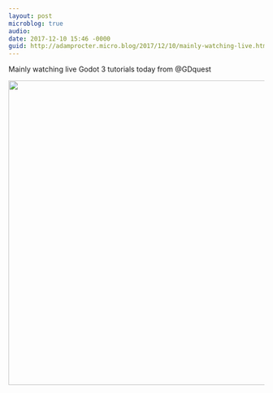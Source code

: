```yaml
---
layout: post
microblog: true
audio: 
date: 2017-12-10 15:46 -0000
guid: http://adamprocter.micro.blog/2017/12/10/mainly-watching-live.html
---
```

Mainly watching live Godot 3 tutorials today from @GDquest

<img src="http://discursive.adamprocter.co.uk/uploads/2017/6d1d32fcd8.jpg" width="600" height="600" />
